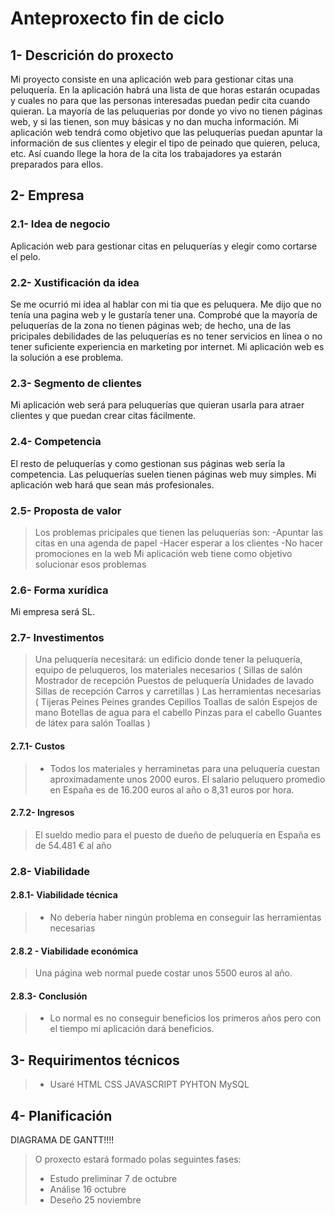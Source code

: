 # Anteproxecto fin de ciclo



## 1- Descrición do proxecto


Mi proyecto consiste en una aplicación web para gestionar citas una peluquería. En la aplicación habrá una lista de que horas estarán ocupadas y cuales no para que las personas
interesadas puedan pedir cita cuando quieran. La mayoría de las peluquerias por donde yo vivo no tienen páginas web, y si las tienen, son muy básicas
y no dan mucha información. Mi aplicación web tendrá como objetivo que las peluquerías puedan apuntar la información de sus clientes y elegir el tipo
de peinado que quieren, peluca, etc. Así cuando llege la hora de la cita los trabajadores ya estarán preparados para ellos.

## 2- Empresa



### 2.1- Idea de negocio

Aplicación web para gestionar citas en peluquerías y elegir como cortarse el pelo.


### 2.2- Xustificación da idea


Se me ocurrió mi idea al hablar con mi tia que es peluquera. Me dijo que no tenía una pagina web y le gustaría tener una. Comprobé que la mayoría de peluquerías de la zona
no tienen páginas web; de hecho, una de las pricipales debilidades de las peluquerías es no tener servicios en línea o no tener suficiente experiencia en 
marketing por internet. Mi aplicación web es la solución a ese problema.

### 2.3- Segmento de clientes


Mi aplicación web será para peluquerías que quieran usarla para atraer clientes y que puedan crear citas fácilmente.

### 2.4- Competencia

El resto de peluquerías y como gestionan sus páginas web sería la competencia.
Las peluquerías suelen tienen páginas web muy simples. Mi aplicación web hará que sean más profesionales.

### 2.5- Proposta de valor


> Los problemas pricipales que tienen las peluquerías son: 
-Apuntar las citas en una agenda de papel
-Hacer esperar a los clientes
-No hacer promociones en la web
Mi aplicación web tiene como objetivo solucionar esos problemas

### 2.6- Forma xurídica


Mi empresa será SL.

### 2.7- Investimentos


> Una peluquería necesitará: un edificio donde tener la peluquería, equipo de peluqueros, los materiales necesarios (
    Sillas de salón
     Mostrador de recepción
    Puestos de peluquería
    Unidades de lavado
     Sillas de recepción
    Carros y carretillas
)
Las herramientas necesarias (
    Tijeras
    Peines
    Peines grandes
    Cepillos
    Toallas de salón
    Espejos de mano
    Botellas de agua para el cabello
    Pinzas para el cabello
    Guantes de látex para salón
    Toallas
)

#### 2.7.1- Custos


> - Todos los materiales y herraminetas para una peluquería cuestan aproximadamente unos 2000 euros. El salario peluquero promedio en España es de 16.200 euros al año o 8,31 euros por hora.

#### 2.7.2- Ingresos


> El sueldo medio para el puesto de dueño de peluquería en España es de 54.481 € al año

### 2.8- Viabilidade

#### 2.8.1- Viabilidade técnica


> - No debería haber ningún problema en conseguir las herramientas necesarias

#### 2.8.2 - Viabilidade económica


> Una página web normal puede costar unos 5500 euros al año.
#### 2.8.3- Conclusión


> -  Lo normal es no conseguir beneficios los primeros años pero con el tiempo mi aplicación dará beneficios.


## 3- Requirimentos técnicos

> - Usaré HTML CSS JAVASCRIPT PYHTON MySQL

## 4- Planificación
DIAGRAMA DE GANTT!!!!

> O proxecto estará formado polas seguintes fases:
>
> - Estudo preliminar 7 de octubre
> - Análise 16 octubre
> - Deseño 25 noviembre

